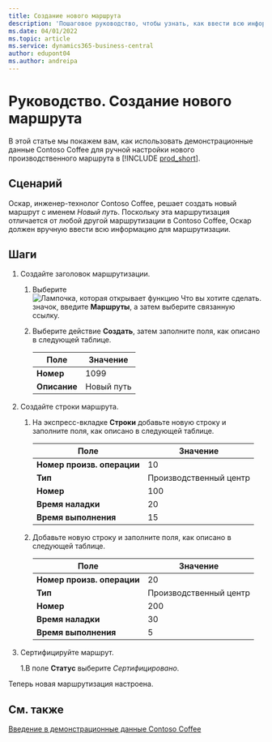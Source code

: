 ```yaml
---
title: Создание нового маршрута
description: 'Пошаговое руководство, чтобы узнать, как ввести всю информацию для нового маршрута вручную в Business Central.'
ms.date: 04/01/2022
ms.topic: article
ms.service: dynamics365-business-central
author: edupont04
ms.author: andreipa
---
```

# Руководство. Создание нового маршрута

В этой статье мы покажем вам, как использовать демонстрационные данные Contoso Coffee для ручной настройки нового производственного маршрута в [!INCLUDE [prod_short](../../includes/prod_short.md)].  

## Сценарий

Оскар, инженер-технолог Contoso Coffee, решает создать новый маршрут с именем *Новый путь*. Поскольку эта маршрутизация отличается от любой другой маршрутизации в Contoso Coffee, Оскар должен вручную ввести всю информацию для маршрутизации.  

## Шаги

1. Создайте заголовок маршрутизации.  

    1. Выберите ![Лампочка, которая открывает функцию Что вы хотите сделать.](../../media/ui-search/search_small.png "Что вы хотите сделать") значок, введите **Маршруты**, а затем выберите связанную ссылку.  

    2. Выберите действие **Создать**, затем заполните поля, как описано в следующей таблице.  

        |Поле  |Значение  |
        |---------|---------|
        |**Номер** |1099|
        |**Описание** |Новый путь|
2. Создайте строки маршрута.

    1. На экспресс-вкладке **Строки** добавьте новую строку и заполните поля, как описано в следующей таблице.  

        |Поле  |Значение  |
        |---------|---------|
        |**Номер произв. операции** |10|
        |**Тип** |Производственный центр|
        |**Номер** |100|
        |**Время наладки** |20|
        |**Время выполнения** |15|

    2. Добавьте новую строку и заполните поля, как описано в следующей таблице.  

        |Поле  |Значение  |
        |---------|---------|
        |**Номер произв. операции** |20|
        |**Тип** |Производственный центр|
        |**Номер** |200|
        |**Время наладки** |30|
        |**Время выполнения** |5|
3. Сертифицируйте маршрут.

    1.В поле **Статус** выберите *Сертифицировано*.  

Теперь новая маршрутизация настроена.  

## См. также

[Введение в демонстрационные данные Contoso Coffee](../contoso-coffee-intro.md)  
